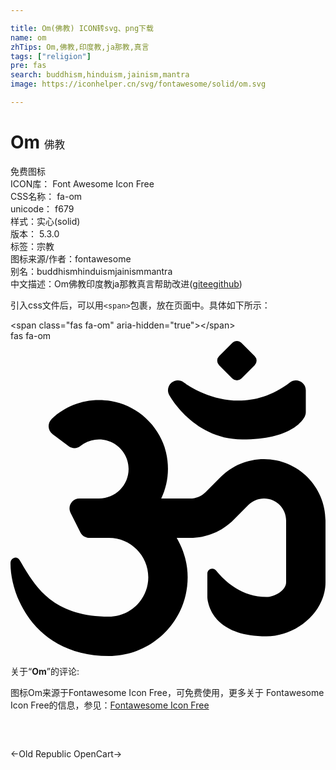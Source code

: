 ```yaml
---

title: Om(佛教) ICON转svg、png下载
name: om
zhTips: Om,佛教,印度教,ja那教,真言
tags: ["religion"]
pre: fas
search: buddhism,hinduism,jainism,mantra
image: https://iconhelper.cn/svg/fontawesome/solid/om.svg

---
```


# Om  <small style="font-size: 60%;font-weight: 100">佛教</small>


<div class="detail-page">
<p>
<span><span class="badge-success badge">免费图标</span> </span>
<br/>
<span>
ICON库：
<span class="badge-secondary badge">Font Awesome Icon Free</span> 
</span>
<br/>
<span>
CSS名称：
<span class="badge-secondary badge">fa-om</span> 
</span>
<br/>
<span>
unicode：
<span class="badge-secondary badge">f679</span> 
<copy-btn content='f679' btn-title=""></copy-btn>
<copy-btn :content='String.fromCodePoint(parseInt("f679", 16))' btn-title="复制U"></copy-btn>
</span><br/><span>样式：<span class="badge-light badge">实心(solid)</span></span>
<br/>
<span>
版本：
<span class="badge-secondary badge">5.3.0</span> 
</span><br/><span>标签：<span class="badge-light badge"><router-link to="/tags/religion.html">宗教</router-link></span></span>
<br/>
<span>图标来源/作者：<span class="badge-light badge">fontawesome</span></span> 
<br/>
<span>别名：<span class="badge-light badge">buddhism</span><span class="badge-light badge">hinduism</span><span class="badge-light badge">jainism</span><span class="badge-light badge">mantra</span></span><br/><span class="zh-detail">中文描述：<span class="badge-primary badge">Om</span><span class="badge-primary badge">佛教</span><span class="badge-primary badge">印度教</span><span class="badge-primary badge">ja那教</span><span class="badge-primary badge">真言</span><span class="help-link"><span>帮助改进</span>(<a href="https://gitee.com/liuwave/icon-helper/edit/master/json/fontawesome/solid/om.json" target="_blank" rel="noopener noreferrer">gitee</a><a href="https://github.com/liuwave/icon-helper/edit/master/json/fontawesome/solid/om.json" target="_blank" rel="noopener noreferrer">github</a></span>)</span><br/>
</p>
</div>
<div class="alert alert-dark">
  <i class="fas fa-om fa-xs"></i>
  <i class="fas fa-om fa-sm"></i>
  <i class="fas fa-om fa-lg"></i>
  <i class="fas fa-om fa-2x"></i>
  <i class="fas fa-om fa-3x"></i>
  <i class="fas fa-om fa-5x"></i>
  <i class="fas fa-om fa-7x"></i>
</div>
<div>
  <p>引入css文件后，可以用<code>&lt;span&gt;</code>包裹，放在页面中。具体如下所示：    
  </p>
  <div class="alert alert-primary" style="font-size: 14px">
    &lt;span class="fas fa-om" aria-hidden="true"&gt;&lt;/span&gt;
    <copy-btn content='<span class="fas fa-om" aria-hidden="true"></span>'></copy-btn>
  </div>
  <div class="alert alert-secondary">
    <i class="fas fa-om"
    style="font-size: 24px"
    aria-hidden="true"></i> fas fa-om
    <copy-btn content="fas fa-om" btn-title="复制图标名称"></copy-btn>
  </div>
</div>
<div id="svg" class="svg-wrap">
<svg xmlns="http://www.w3.org/2000/svg" viewBox="0 0 512 512"><path d="M360.6 60.94a10.43 10.43 0 0 0 14.76 0l21.57-21.56a10.43 10.43 0 0 0 0-14.76L375.35 3.06c-4.08-4.07-10.68-4.07-14.76 0l-21.57 21.56a10.43 10.43 0 0 0 0 14.76l21.58 21.56zM412.11 192c-26.69 0-51.77 10.39-70.64 29.25l-24.25 24.25c-6.78 6.77-15.78 10.5-25.38 10.5H245c10.54-22.1 14.17-48.11 7.73-75.23-10.1-42.55-46.36-76.11-89.52-83.19-36.15-5.93-70.9 5.04-96.01 28.78-7.36 6.96-6.97 18.85 1.12 24.93l26.15 19.63c5.72 4.3 13.66 4.32 19.2-.21 8.45-6.9 19.02-10.71 30.27-10.71 26.47 0 48.01 21.53 48.01 48s-21.54 48-48.01 48h-31.9c-11.96 0-19.74 12.58-14.39 23.28l16.09 32.17c2.53 5.06 7.6 8.1 13.17 8.55h33.03c35.3 0 64.01 28.7 64.01 64s-28.71 64-64.01 64c-96.02 0-122.35-54.02-145.15-92.03-4.53-7.55-14.77-3.58-14.79 5.22C-.09 416 41.13 512 159.94 512c70.59 0 128.02-57.42 128.02-128 0-23.42-6.78-45.1-17.81-64h21.69c26.69 0 51.77-10.39 70.64-29.25l24.25-24.25c6.78-6.77 15.78-10.5 25.38-10.5 19.78 0 35.88 16.09 35.88 35.88V392c0 13.23-18.77 24-32.01 24-39.4 0-66.67-24.24-81.82-42.89-4.77-5.87-14.2-2.54-14.2 5.02V416s0 64 96.02 64c48.54 0 96.02-39.47 96.02-88V291.88c0-55.08-44.8-99.88-99.89-99.88zm42.18-124.73c-85.55 65.12-169.05 2.75-172.58.05-6.02-4.62-14.44-4.38-20.14.55-5.74 4.92-7.27 13.17-3.66 19.8 1.61 2.95 40.37 72.34 118.8 72.34 79.92 0 98.78-31.36 101.75-37.66 1.02-2.12 1.53-4.47 1.53-6.83V80c0-13.22-15.14-20.69-25.7-12.73z"/></svg>
</div>
<detail full-name='fa-om'></detail>
<div class="icon-detail__container">
<p>关于“<b>Om</b>”的评论:</p>
</div>
<Vssue title="关于“Om”的评论" />    
<div><p>图标Om来源于Fontawesome Icon Free，可免费使用，更多关于  Fontawesome Icon Free的信息，参见：<a target="_blank" href="https://iconhelper.cn/fontawesome.html">Fontawesome Icon Free</a>
</p></div>

<div style="padding:2rem 0 " class="page-nav"><p class="inner"><span class="prev">←<router-link to="/icon/brands/old-republic.html">Old Republic</router-link></span> <span class="next"><router-link to="/icon/brands/opencart.html">OpenCart</router-link>→</span></p></div>

